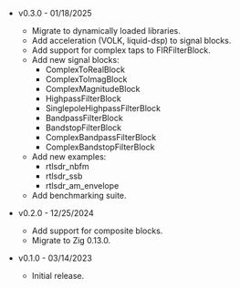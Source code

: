 * v0.3.0 - 01/18/2025
    * Migrate to dynamically loaded libraries.
    * Add acceleration (VOLK, liquid-dsp) to signal blocks.
    * Add support for complex taps to FIRFilterBlock.
    * Add new signal blocks:
        * ComplexToRealBlock
        * ComplexToImagBlock
        * ComplexMagnitudeBlock
        * HighpassFilterBlock
        * SinglepoleHighpassFilterBlock
        * BandpassFilterBlock
        * BandstopFilterBlock
        * ComplexBandpassFilterBlock
        * ComplexBandstopFilterBlock
    * Add new examples:
        * rtlsdr_nbfm
        * rtlsdr_ssb
        * rtlsdr_am_envelope
    * Add benchmarking suite.

* v0.2.0 - 12/25/2024
    * Add support for composite blocks.
    * Migrate to Zig 0.13.0.

* v0.1.0 - 03/14/2023
    * Initial release.
